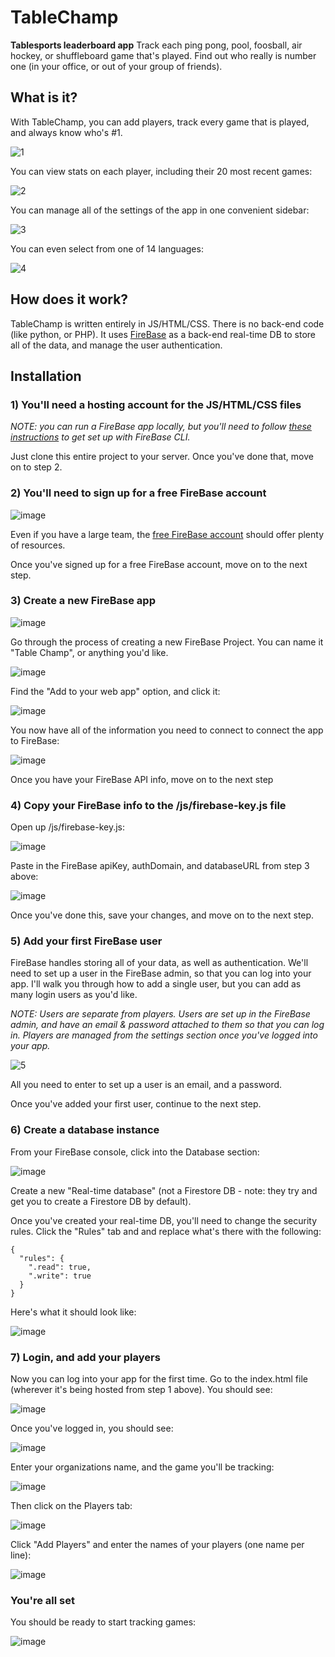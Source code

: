 # TableChamp

**Tablesports leaderboard app**
Track each ping pong, pool, foosball, air hockey, or shuffleboard game that's played. Find out who really is number one (in your office, or out of your group of friends).

## What is it?

With TableChamp, you can add players, track every game that is played, and always know who's #1.

![1](https://user-images.githubusercontent.com/5634774/209989745-877b4a3b-50f1-47d4-a507-b1f7fa300660.gif)

You can view stats on each player, including their 20 most recent games:

![2](https://user-images.githubusercontent.com/5634774/209989780-52acd163-eaa8-407f-a559-b7e3310961ca.gif)

You can manage all of the settings of the app in one convenient sidebar:

![3](https://user-images.githubusercontent.com/5634774/209989811-8932abbd-2a15-44aa-90fb-1d6f2f05d78e.gif)

You can even select from one of 14 languages:

![4](https://user-images.githubusercontent.com/5634774/209989854-4d68f5c2-617f-41cf-8af7-d1f8c9c971f0.gif)

## How does it work?

TableChamp is written entirely in JS/HTML/CSS. There is no back-end code (like python, or PHP). It uses [FireBase](https://firebase.google.com/) as a back-end real-time DB to store all of the data, and manage the user authentication.

## Installation

### 1) You'll need a hosting account for the JS/HTML/CSS files

*NOTE: you can run a FireBase app locally, but you'll need to follow [these instructions](https://firebase.google.com/docs/cli/) to get set up with FireBase CLI.*

Just clone this entire project to your server. Once you've done that, move on to step 2.

### 2) You'll need to sign up for a free FireBase account

![image](https://user-images.githubusercontent.com/5634774/209989202-dd871ea4-9d37-4cec-acfc-04a234b3a054.png)

Even if you have a large team, the [free FireBase account](https://firebase.google.com/pricing/) should offer plenty of resources. 

Once you've signed up for a free FireBase account, move on to the next step.

### 3) Create a new FireBase app

![image](https://user-images.githubusercontent.com/5634774/209989227-9b39abc3-0982-4644-8dad-229444578de3.png)

Go through the process of creating a new FireBase Project. You can name it "Table Champ", or anything you'd like.

![image](https://user-images.githubusercontent.com/5634774/209989248-cde54bd5-1ae6-4167-9cef-4afe74b772f2.png)

Find the "Add to your web app" option, and click it:

![image](https://user-images.githubusercontent.com/5634774/209989282-0bddb656-3d8a-4f8b-80f2-023c27b47a92.png)

You now have all of the information you need to connect to connect the app to FireBase:

![image](https://user-images.githubusercontent.com/5634774/209989305-61353e80-c2ac-4a84-a498-e7045ad52497.png)

Once you have your FireBase API info, move on to the next step

### 4) Copy your FireBase info to the /js/firebase-key.js file

Open up /js/firebase-key.js:

![image](https://user-images.githubusercontent.com/5634774/209989350-46f75d12-1c10-4876-ac20-a952187c4776.png)

Paste in the FireBase apiKey, authDomain, and databaseURL from step 3 above:

![image](https://user-images.githubusercontent.com/5634774/209989379-697262d7-b840-4cd8-b43b-2b6c7ada3de7.png)

Once you've done this, save your changes, and move on to the next step.

### 5) Add your first FireBase user

FireBase handles storing all of your data, as well as authentication. We'll need to set up a user in the FireBase admin, so that you can log into your app. I'll walk you through how to add a single user, but you can add as many login users as you'd like.

*NOTE: Users are separate from players. Users are set up in the FireBase admin, and have an email & password attached to them so that you can log in. Players are managed from the settings section once you've logged into your app.*

![5](https://user-images.githubusercontent.com/5634774/209989925-35709c53-cbd2-4123-a5d6-86a5f97d4dd8.gif)

All you need to enter to set up a user is an email, and a password.

Once you've added your first user, continue to the next step.

### 6) Create a database instance

From your FireBase console, click into the Database section:

![image](https://user-images.githubusercontent.com/5634774/209989434-a26f87aa-1edf-432e-bb1e-13f7b88f9452.png)

Create a new "Real-time database" (not a Firestore DB - note: they try and get you to create a Firestore DB by default).

Once you've created your real-time DB, you'll need to change the security rules. Click the "Rules" tab and and replace what's there with the following:

```
{
  "rules": {
    ".read": true,
    ".write": true
  }
}
```

Here's what it should look like:

![image](https://user-images.githubusercontent.com/5634774/209989458-fcf26eff-f4e5-435f-a924-2c1f1801e6bb.png)

### 7) Login, and add your players

Now you can log into your app for the first time. Go to the index.html file (wherever it's being hosted from step 1 above). You should see:

![image](https://user-images.githubusercontent.com/5634774/209989476-ae42d4aa-52bb-4bd8-a08b-18411ae20322.png)

Once you've logged in, you should see:

![image](https://user-images.githubusercontent.com/5634774/209989493-24762c7f-3e4d-46a7-8004-ea667dccb191.png)

Enter your organizations name, and the game you'll be tracking:

![image](https://user-images.githubusercontent.com/5634774/209989511-91ee0983-dba4-4b7b-ab01-1ff05ddac187.png)

Then click on the Players tab:

![image](https://user-images.githubusercontent.com/5634774/209989531-0dc04a4f-a23b-4bf9-ad2c-50dccbb3ddf7.png)

Click "Add Players" and enter the names of your players (one name per line):

![image](https://user-images.githubusercontent.com/5634774/209989548-2fb8f956-ec47-4dde-a9d8-3b291fcc6247.png)

### You're all set

You should be ready to start tracking games:

![image](https://user-images.githubusercontent.com/5634774/209989569-46f0f20d-09ed-4c90-9f99-bc54e0fb5b72.png)
